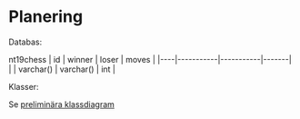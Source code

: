 # Planering

Databas:

nt19chess
| id | winner    | loser     | moves |
|----|-----------|-----------|-------|
|    | varchar() | varchar() | int   |

Klasser: 

Se [preliminära klassdiagram](/Dokumentation/klassdiagram.jpg)
